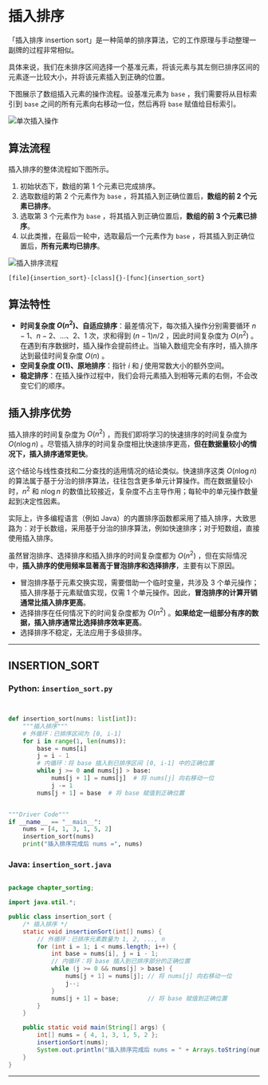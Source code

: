 # 插入排序

「插入排序 insertion sort」是一种简单的排序算法，它的工作原理与手动整理一副牌的过程非常相似。

具体来说，我们在未排序区间选择一个基准元素，将该元素与其左侧已排序区间的元素逐一比较大小，并将该元素插入到正确的位置。

下图展示了数组插入元素的操作流程。设基准元素为 `base` ，我们需要将从目标索引到 `base` 之间的所有元素向右移动一位，然后再将 `base` 赋值给目标索引。

![单次插入操作](insertion_sort.assets/insertion_operation.png)

## 算法流程

插入排序的整体流程如下图所示。

1. 初始状态下，数组的第 1 个元素已完成排序。
2. 选取数组的第 2 个元素作为 `base` ，将其插入到正确位置后，**数组的前 2 个元素已排序**。
3. 选取第 3 个元素作为 `base` ，将其插入到正确位置后，**数组的前 3 个元素已排序**。
4. 以此类推，在最后一轮中，选取最后一个元素作为 `base` ，将其插入到正确位置后，**所有元素均已排序**。

![插入排序流程](insertion_sort.assets/insertion_sort_overview.png)

```src
[file]{insertion_sort}-[class]{}-[func]{insertion_sort}
```

## 算法特性

- **时间复杂度 $O(n^2)$、自适应排序**：最差情况下，每次插入操作分别需要循环 $n - 1$、$n-2$、$\dots$、$2$、$1$ 次，求和得到 $(n - 1) n / 2$ ，因此时间复杂度为 $O(n^2)$ 。在遇到有序数据时，插入操作会提前终止。当输入数组完全有序时，插入排序达到最佳时间复杂度 $O(n)$ 。
- **空间复杂度 $O(1)$、原地排序**：指针 $i$ 和 $j$ 使用常数大小的额外空间。
- **稳定排序**：在插入操作过程中，我们会将元素插入到相等元素的右侧，不会改变它们的顺序。

## 插入排序优势

插入排序的时间复杂度为 $O(n^2)$ ，而我们即将学习的快速排序的时间复杂度为 $O(n \log n)$ 。尽管插入排序的时间复杂度相比快速排序更高，**但在数据量较小的情况下，插入排序通常更快**。

这个结论与线性查找和二分查找的适用情况的结论类似。快速排序这类 $O(n \log n)$ 的算法属于基于分治的排序算法，往往包含更多单元计算操作。而在数据量较小时，$n^2$ 和 $n \log n$ 的数值比较接近，复杂度不占主导作用；每轮中的单元操作数量起到决定性因素。

实际上，许多编程语言（例如 Java）的内置排序函数都采用了插入排序，大致思路为：对于长数组，采用基于分治的排序算法，例如快速排序；对于短数组，直接使用插入排序。

虽然冒泡排序、选择排序和插入排序的时间复杂度都为 $O(n^2)$ ，但在实际情况中，**插入排序的使用频率显著高于冒泡排序和选择排序**，主要有以下原因。

- 冒泡排序基于元素交换实现，需要借助一个临时变量，共涉及 3 个单元操作；插入排序基于元素赋值实现，仅需 1 个单元操作。因此，**冒泡排序的计算开销通常比插入排序更高**。
- 选择排序在任何情况下的时间复杂度都为 $O(n^2)$ 。**如果给定一组部分有序的数据，插入排序通常比选择排序效率更高**。
- 选择排序不稳定，无法应用于多级排序。



-----------------------------------------------------------------

## INSERTION_SORT
### Python: `insertion_sort.py`
```python


def insertion_sort(nums: list[int]):
    """插入排序"""
    # 外循环：已排序区间为 [0, i-1]
    for i in range(1, len(nums)):
        base = nums[i]
        j = i - 1
        # 内循环：将 base 插入到已排序区间 [0, i-1] 中的正确位置
        while j >= 0 and nums[j] > base:
            nums[j + 1] = nums[j]  # 将 nums[j] 向右移动一位
            j -= 1
        nums[j + 1] = base  # 将 base 赋值到正确位置


"""Driver Code"""
if __name__ == "__main__":
    nums = [4, 1, 3, 1, 5, 2]
    insertion_sort(nums)
    print("插入排序完成后 nums =", nums)
```

### Java: `insertion_sort.java`
```java

package chapter_sorting;

import java.util.*;

public class insertion_sort {
    /* 插入排序 */
    static void insertionSort(int[] nums) {
        // 外循环：已排序元素数量为 1, 2, ..., n
        for (int i = 1; i < nums.length; i++) {
            int base = nums[i], j = i - 1;
            // 内循环：将 base 插入到已排序部分的正确位置
            while (j >= 0 && nums[j] > base) {
                nums[j + 1] = nums[j]; // 将 nums[j] 向右移动一位
                j--;
            }
            nums[j + 1] = base;        // 将 base 赋值到正确位置
        }
    }

    public static void main(String[] args) {
        int[] nums = { 4, 1, 3, 1, 5, 2 };
        insertionSort(nums);
        System.out.println("插入排序完成后 nums = " + Arrays.toString(nums));
    }
}
```




-----------------------------------------------------------------

